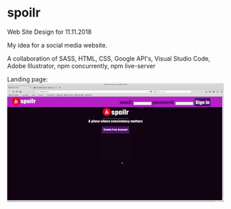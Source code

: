 # spoilr
Web Site Design for 11.11.2018

My idea for a social media website.

A collaboration of SASS, HTML, CSS, Google API's, Visual Studio Code, Adobe Illustrator, npm concurrently, npm live-server

Landing page:
![alt text](https://github.com/TerrySmithMBA/spoilr/blob/master/spoilr.png)
